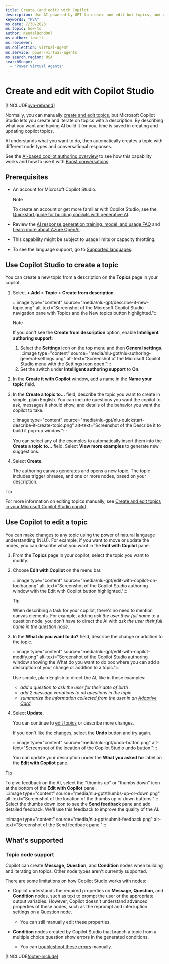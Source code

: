 ```yaml
---
title: Create (and edit) with Copilot
description: Use AI powered by GPT to create and edit bot topics, and get your chatbot ready for your users in minutes.
keywords: "PVA"
ms.date: 7/30/2023
ms.topic: how-to
author: KendalBond007
ms.author: iawilt
ms.reviewer: 
ms.collection: virtual-agent
ms.service: power-virtual-agents
ms.search.region: USA
searchScope:
  - "Power Virtual Agents"
---
```


# Create and edit with Copilot Studio

[!INCLUDE[pva-rebrand](includes/pva-rebrand.md)]

Normally, you can manually [create and edit topics](authoring-create-edit-topics.md), but Microsoft Copilot Studio lets you create and iterate on topics with a description. By describing what you want and having AI build it for you, time is saved in creating and updating copilot topics.

AI understands what you want to do, then automatically creates a topic with different node types and conversational responses.

See the [AI-based copilot authoring overview](nlu-gpt-overview.md) to see how this capability works and how to use it with [Boost conversations](nlu-boost-conversations.md).

## Prerequisites

- An account for Microsoft Copilot Studio.
  
  > [!NOTE]
  >  
  > To create an account or get more familiar with Copilot Studio, see the [Quickstart guide for building copilots with generative AI](nlu-gpt-quickstart.md).

- Review the [AI response generation training, model, and usage FAQ](faqs-copilot.md) and [Learn more about Azure OpenAI](/legal/cognitive-services/openai/transparency-note).

- This capability might be subject to usage limits or capacity throttling.

- To see the language support, go to [Supported languages](authoring-language-support.md).

## Use Copilot Studio to create a topic

You can create a new topic from a description on the **Topics** page in your copilot.

1. Select **+ Add** > **Topic** > **Create from description**.

   :::image type="content" source="media/nlu-gpt/describe-it-new-topic.png" alt-text="Screenshot of the Microsoft Copilot Studio navigation pane with Topics and the New topics button highlighted.":::

   > [!NOTE]
   >  
   > If you don't see the **Create from description** option, enable **Intelligent authoring support**:
   >
   > 1. Select the **Settings** icon on the top menu and then **General settings**.
    >:::image type="content" source="media/nlu-gpt/nlu-authoring-general-settings.png" alt-text="Screenshot of the Microsoft Copilot Studio menu with the Settings icon open.":::
   > 1. Set the switch under **Intelligent authoring support** to **On**.

1. In the **Create it with Copilot** window, add a name in the **Name your topic** field.

1. In the **Create a topic to...** field, describe the topic you want to create in simple, plain English. You can include questions you want the copilot to ask, messages it should show, and details of the behavior you want the copilot to take.

   :::image type="content" source="media/nlu-gpt/nlu-quickstart-describe-it-create-topic.png" alt-text="Screenshot of the Describe it to build it pop-up window.":::

   You can select any of the examples to automatically insert them into the **Create a topic to...** field. Select **View more examples** to generate new suggestions.

1. Select **Create**.

   The authoring canvas generates and opens a new topic. The topic includes trigger phrases, and one or more nodes, based on your description.

> [!TIP]
> For more information on editing topics manually, see [Create and edit topics in your Microsoft Copilot Studio copilot](authoring-create-edit-topics.md).

## Use Copilot to edit a topic

You can make changes to any topic using the power of natural language understanding (NLU). For example, if you want to move or update the nodes, you can describe what you want in the **Edit with Copilot** pane.

1. From the **Topics** page in your copilot, select the topic you want to modify.
1. Choose **Edit with Copilot** on the menu bar.

    :::image type="content" source="media/nlu-gpt/edit-with-copilot-on-toolbar.png" alt-text="Screenshot of the Copilot Studio authoring window with the Edit with Copilot button highlighted.":::

    > [!TIP]
    > When describing a task for your copilot, there's no need to mention canvas elements. For example, adding _ask the user their full name_ to a question node, you don't have to direct the AI with _ask the user their full name in the question node_.

1. In the **What do you want to do?** field, describe the change or addition to the topic.

   :::image type="content" source="media/nlu-gpt/edit-with-copilot-modify.png" alt-text="Screenshot of the Copilot Studio authoring window showing the What do you want to do box where you can add a description of your change or addition to a topic.":::

   Use simple, plain English to direct the AI, like in these examples:

   - _add a question to ask the user for their date of birth_
   - _add 2 message variations to all questions in the topic_
   - _summarize the information collected from the user in an [Adaptive Card](authoring-send-message.md#add-an-adaptive-card)_

1. Select **Update**.

   You can continue to [edit topics](authoring-create-edit-topics.md) or describe more changes.

    If you don't like the changes, select the **Undo** button and try again.

    :::image type="content" source="media/nlu-gpt/undo-button.png" alt-text="Screenshot of the location of the Copilot Studio undo button.":::

    You can update your description under the **What you asked for** label on the **Edit with Copilot** pane.

> [!TIP]
>  
> To give feedback on the AI, select the "thumbs up" or "thumbs down" icon at the bottom of the **Edit with Copilot** panel.  
> :::image type="content" source="media/nlu-gpt/thumbs-up-or-down.png" alt-text="Screenshot of the location of the thumbs up or down buttons.":::
> Select the thumbs down icon to see the **Send feedback** pane and add detailed feedback. We'll use this feedback to improve the quality of the AI.
>  
> :::image type="content" source="media/nlu-gpt/submit-feedback.png" alt-text="Screenshot of the Send feedback pane.":::

## What's supported

### Topic node support

Copilot can create **Message**, **Question**, and **Condition** nodes when building and iterating on topics. Other node types aren't currently supported.

There are some limitations on how Copilot Studio works with nodes:

- Copilot understands the required properties on **Message**, **Question**, and **Condition** nodes, such as text to prompt the user or the appropriate output variables. However, Copilot doesn't understand advanced properties of these nodes, such as the reprompt and interruption settings on a Question node.
  - You can still manually edit these properties.

- **Condition** nodes created by Copilot Studio that branch a topic from a multiple choice question show errors in the generated conditions.
  - You can [troubleshoot these errors](error-codes.md) manually.

[!INCLUDE[footer-include](includes/footer-banner.md)]
